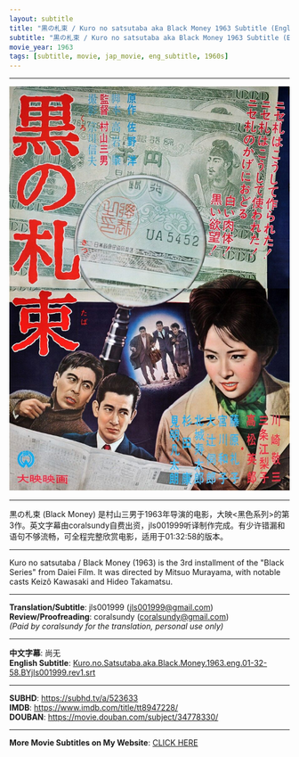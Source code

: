 ```yaml
---
layout: subtitle
title: "黒の札束 / Kuro no satsutaba aka Black Money 1963 Subtitle (English)"
subtitle: "黒の札束 / Kuro no satsutaba aka Black Money 1963 Subtitle (English)"
movie_year: 1963
tags: [subtitle, movie, jap_movie, eng_subtitle, 1960s]
---
```


------

<img src="../assets/tt8947228.jpg" alt="tt8947228_cover_art" />

------

黒の札束 (Black Money) 是村山三男于1963年导演的电影，大映<黑色系列>的第3作。英文字幕由coralsundy自费出资，jls001999听译制作完成。有少许错漏和语句不够流畅，可全程完整欣赏电影，适用于01:32:58的版本。

------

Kuro no satsutaba / Black Money (1963) is the 3rd installment of the "Black Series" from Daiei Film. It was directed by Mitsuo Murayama, with notable casts Keizô Kawasaki and Hideo Takamatsu.

------

**Translation/Subtitle**: jls001999 (jls001999@gmail.com)<br>
**Review/Proofreading**: coralsundy (coralsundy@gmail.com)<br>
*(Paid by coralsundy for the translation, personal use only)*

------

**中文字幕**: 尚无<br>
**English Subtitle**: [Kuro.no.Satsutaba.aka.Black.Money.1963.eng.01-32-58.BYjls001999.rev1.srt](../subtitles/Kuro.no.Satsutaba.aka.Black.Money.1963.eng.01-32-58.BYjls001999.rev1.srt)

------

**SUBHD**: <https://subhd.tv/a/523633><br>
**IMDB**: <https://www.imdb.com/title/tt8947228/><br>
**DOUBAN**: <https://movie.douban.com/subject/34778330/>

------

**More Movie Subtitles on My Website**: <a href='{% post_url 2021-01-10-subtitles-summary-list %}'>CLICK HERE</a>


